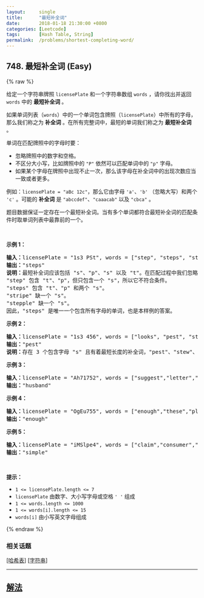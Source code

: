 ```yaml
---
layout:     single
title:      "最短补全词"
date:       2018-01-18 21:30:00 +0800
categories: [Leetcode]
tags:       [Hash Table, String]
permalink:  /problems/shortest-completing-word/
---
```


## 748. 最短补全词 (Easy)

{% raw %}

<p>给定一个字符串牌照 <code>licensePlate</code> 和一个字符串数组 <code>words</code> ，请你找出并返回 <code>words</code> 中的 <strong>最短补全词</strong> 。</p>

<p>如果单词列表（<code>words</code>）中的一个单词包含牌照（<code>licensePlate</code>）中所有的字母，那么我们称之为 <strong>补全词</strong> 。在所有完整词中，最短的单词我们称之为 <strong>最短补全词</strong> 。</p>

<p>单词在匹配牌照中的字母时要：</p>

<ul>
	<li>忽略牌照中的数字和空格。</li>
	<li>不区分大小写，比如牌照中的&nbsp;<code>&quot;P&quot;</code>&nbsp;依然可以匹配单词中的&nbsp;<code>&quot;p&quot;</code>&nbsp;字母。</li>
	<li>如果某个字母在牌照中出现不止一次，那么该字母在补全词中的出现次数应当一致或者更多。</li>
</ul>

<p>例如：<code>licensePlate</code><code> = &quot;aBc 12c&quot;</code>，那么它由字母 <code>&#39;a&#39;</code>、<code>&#39;b&#39;</code> （忽略大写）和两个 <code>&#39;c&#39;</code> 。可能的 <strong>补全词</strong> 是 <code>&quot;abccdef&quot;</code>、<code>&quot;caaacab&quot;</code> 以及 <code>&quot;cbca&quot;</code> 。</p>

<p>题目数据保证一定存在一个最短补全词。当有多个单词都符合最短补全词的匹配条件时取单词列表中最靠前的一个。</p>

<p>&nbsp;</p>

<p><strong>示例 1：</strong></p>

<pre><strong>输入：</strong>licensePlate = &quot;1s3 PSt&quot;, words = [&quot;step&quot;, &quot;steps&quot;, &quot;stripe&quot;, &quot;stepple&quot;]
<strong>输出：</strong>&quot;steps&quot;
<strong>说明：</strong>最短补全词应该包括 &quot;s&quot;、&quot;p&quot;、&quot;s&quot; 以及 &quot;t&quot;。在匹配过程中我们忽略牌照中的大小写。
&quot;step&quot; 包含 &quot;t&quot;、&quot;p&quot;，但只包含一个 &quot;s&quot;，所以它不符合条件。
&quot;steps&quot; 包含 &quot;t&quot;、&quot;p&quot; 和两个 &quot;s&quot;。
&quot;stripe&quot; 缺一个 &quot;s&quot;。
&quot;stepple&quot; 缺一个 &quot;s&quot;。
因此，&quot;steps&quot; 是唯一一个包含所有字母的单词，也是本样例的答案。</pre>

<p><strong>示例 2：</strong></p>

<pre><strong>输入：</strong>licensePlate = &quot;1s3 456&quot;, words = [&quot;looks&quot;, &quot;pest&quot;, &quot;stew&quot;, &quot;show&quot;]
<strong>输出：</strong>&quot;pest&quot;
<strong>说明：</strong>存在 3 个包含字母 &quot;s&quot; 且有着最短长度的补全词，&quot;pest&quot;、&quot;stew&quot;、和 &quot;show&quot; 三者长度相同，但我们返回最先出现的补全词 &quot;pest&quot; 。
</pre>

<p><strong>示例 3：</strong></p>

<pre><strong>输入：</strong>licensePlate = &quot;Ah71752&quot;, words = [&quot;suggest&quot;,&quot;letter&quot;,&quot;of&quot;,&quot;husband&quot;,&quot;easy&quot;,&quot;education&quot;,&quot;drug&quot;,&quot;prevent&quot;,&quot;writer&quot;,&quot;old&quot;]
<strong>输出：</strong>&quot;husband&quot;
</pre>

<p><strong>示例 4：</strong></p>

<pre><strong>输入：</strong>licensePlate = &quot;OgEu755&quot;, words = [&quot;enough&quot;,&quot;these&quot;,&quot;play&quot;,&quot;wide&quot;,&quot;wonder&quot;,&quot;box&quot;,&quot;arrive&quot;,&quot;money&quot;,&quot;tax&quot;,&quot;thus&quot;]
<strong>输出：</strong>&quot;enough&quot;
</pre>

<p><strong>示例 5：</strong></p>

<pre><strong>输入：</strong>licensePlate = &quot;iMSlpe4&quot;, words = [&quot;claim&quot;,&quot;consumer&quot;,&quot;student&quot;,&quot;camera&quot;,&quot;public&quot;,&quot;never&quot;,&quot;wonder&quot;,&quot;simple&quot;,&quot;thought&quot;,&quot;use&quot;]
<strong>输出：</strong>&quot;simple&quot;
</pre>

<p>&nbsp;</p>

<p><strong>提示：</strong></p>

<ul>
	<li><code>1 &lt;= licensePlate.length &lt;= 7</code></li>
	<li><code>licensePlate</code> 由数字、大小写字母或空格 <code>&#39; &#39;</code> 组成</li>
	<li><code>1 &lt;= words.length &lt;= 1000</code></li>
	<li><code>1 &lt;= words[i].length &lt;= 15</code></li>
	<li><code>words[i]</code> 由小写英文字母组成</li>
</ul>

{% endraw %}

### 相关话题
  [[哈希表](https://github.com/awesee/leetcode/tree/main/tag/hash-table/README.md)]
  [[字符串](https://github.com/awesee/leetcode/tree/main/tag/string/README.md)]

---

## [解法](https://github.com/awesee/leetcode/tree/main/problems/shortest-completing-word)
